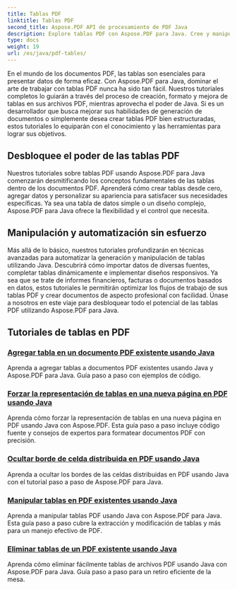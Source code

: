 ```yaml
---
title: Tablas PDF
linktitle: Tablas PDF
second_title: Aspose.PDF API de procesamiento de PDF Java
description: Explore tablas PDF con Aspose.PDF para Java. Cree y manipule tablas en sus documentos PDF sin esfuerzo.
type: docs
weight: 19
url: /es/java/pdf-tables/
---
```


En el mundo de los documentos PDF, las tablas son esenciales para presentar datos de forma eficaz. Con Aspose.PDF para Java, dominar el arte de trabajar con tablas PDF nunca ha sido tan fácil. Nuestros tutoriales completos lo guiarán a través del proceso de creación, formato y mejora de tablas en sus archivos PDF, mientras aprovecha el poder de Java. Si es un desarrollador que busca mejorar sus habilidades de generación de documentos o simplemente desea crear tablas PDF bien estructuradas, estos tutoriales lo equiparán con el conocimiento y las herramientas para lograr sus objetivos.

## Desbloquee el poder de las tablas PDF

Nuestros tutoriales sobre tablas PDF usando Aspose.PDF para Java comenzarán desmitificando los conceptos fundamentales de las tablas dentro de los documentos PDF. Aprenderá cómo crear tablas desde cero, agregar datos y personalizar su apariencia para satisfacer sus necesidades específicas. Ya sea una tabla de datos simple o un diseño complejo, Aspose.PDF para Java ofrece la flexibilidad y el control que necesita.

## Manipulación y automatización sin esfuerzo

Más allá de lo básico, nuestros tutoriales profundizarán en técnicas avanzadas para automatizar la generación y manipulación de tablas utilizando Java. Descubrirá cómo importar datos de diversas fuentes, completar tablas dinámicamente e implementar diseños responsivos. Ya sea que se trate de informes financieros, facturas o documentos basados en datos, estos tutoriales le permitirán optimizar los flujos de trabajo de sus tablas PDF y crear documentos de aspecto profesional con facilidad. Únase a nosotros en este viaje para desbloquear todo el potencial de las tablas PDF utilizando Aspose.PDF para Java.

## Tutoriales de tablas en PDF
### [Agregar tabla en un documento PDF existente usando Java](./add-table-in-existing-pdf-document-using-java/)
Aprenda a agregar tablas a documentos PDF existentes usando Java y Aspose.PDF para Java. Guía paso a paso con ejemplos de código.
### [Forzar la representación de tablas en una nueva página en PDF usando Java](./force-table-rendering-on-new-page-in-pdf-using-java/)
Aprenda cómo forzar la representación de tablas en una nueva página en PDF usando Java con Aspose.PDF. Esta guía paso a paso incluye código fuente y consejos de expertos para formatear documentos PDF con precisión.
### [Ocultar borde de celda distribuida en PDF usando Java](./hide-spanned-cell-border-in-pdf-using-java/)
Aprenda a ocultar los bordes de las celdas distribuidas en PDF usando Java con el tutorial paso a paso de Aspose.PDF para Java.
### [Manipular tablas en PDF existentes usando Java](./manipulate-tables-in-existing-pdf-using-java/)
Aprenda a manipular tablas PDF usando Java con Aspose.PDF para Java. Esta guía paso a paso cubre la extracción y modificación de tablas y más para un manejo efectivo de PDF.
### [Eliminar tablas de un PDF existente usando Java](./remove-tables-from-existing-pdf-using-java/)
Aprenda cómo eliminar fácilmente tablas de archivos PDF usando Java con Aspose.PDF para Java. Guía paso a paso para un retiro eficiente de la mesa.